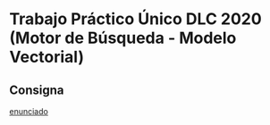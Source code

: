 # Trabajo Práctico Único DLC 2020 (Motor de Búsqueda - Modelo Vectorial)

## Consigna

[enunciado](./consigna.md)